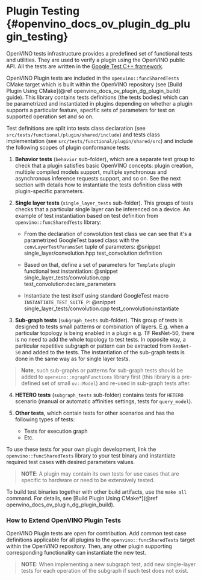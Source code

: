 # Plugin Testing {#openvino_docs_ov_plugin_dg_plugin_testing}

OpenVINO tests infrastructure provides a predefined set of functional tests and utilities. They are used to verify a plugin using the OpenVINO public API.
All the tests are written in the [Google Test C++ framework](https://github.com/google/googletest).

OpenVINO Plugin tests are included in the `openvino::funcSharedTests` CMake target which is built within the OpenVINO repository
(see [Build Plugin Using CMake](@ref openvino_docs_ov_plugin_dg_plugin_build) guide). This library contains tests definitions (the tests bodies) which can be parametrized and instantiated in plugins depending on whether a plugin supports a particular feature, specific sets of parameters for test on supported operation set and so on.

Test definitions are split into tests class declaration (see `src/tests/functional/plugin/shared/include`) and tests class implementation (see `src/tests/functional/plugin/shared/src`) and include the following scopes of plugin conformance tests:

1. **Behavior tests** (`behavior` sub-folder), which are a separate test group to check that a plugin satisfies basic OpenVINO concepts: plugin creation, multiple compiled models support, multiple synchronous and asynchronous inference requests support, and so on. See the next section with details how to instantiate the tests definition class with plugin-specific parameters.

2. **Single layer tests** (`single_layer_tests` sub-folder). This groups of tests checks that a particular single layer can be inferenced on a device. An example of test instantiation based on test definition from `openvino::funcSharedTests` library:

    - From the declaration of convolution test class we can see that it's a parametrized GoogleTest based class with the `convLayerTestParamsSet` tuple of parameters:
    @snippet single_layer/convolution.hpp test_convolution:definition

    - Based on that, define a set of parameters for `Template` plugin functional test instantiation:
    @snippet single_layer_tests/convolution.cpp test_convolution:declare_parameters

    - Instantiate the test itself using standard GoogleTest macro `INSTANTIATE_TEST_SUITE_P`:
    @snippet single_layer_tests/convolution.cpp test_convolution:instantiate

3. **Sub-graph tests** (`subgraph_tests` sub-folder). This group of tests is designed to tests small patterns or combination of layers. E.g. when a particular topology is being enabled in a plugin e.g. TF ResNet-50, there is no need to add the whole topology to test tests. In opposite way, a particular repetitive subgraph or pattern can be extracted from `ResNet-50` and added to the tests. The instantiation of the sub-graph tests is done in the same way as for single layer tests.
> **Note**, such sub-graphs or patterns for sub-graph tests should be added to `openvino::ngraphFunctions` library first (this library is a pre-defined set of small `ov::Model`) and re-used in sub-graph tests after.

4. **HETERO tests** (`subgraph_tests` sub-folder) contains tests for `HETERO` scenario (manual or automatic affinities settings, tests for `query_model`).

5. **Other tests**, which contain tests for other scenarios and has the following types of tests:
    - Tests for execution graph
    - Etc.

To use these tests for your own plugin development, link the `openvino::funcSharedTests` library to your test binary and instantiate required test cases with desired parameters values.

> **NOTE**: A plugin may contain its own tests for use cases that are specific to hardware or need to be extensively tested.

To build test binaries together with other build artifacts, use the `make all` command. For details, see
[Build Plugin Using CMake*](@ref openvino_docs_ov_plugin_dg_plugin_build).

### How to Extend OpenVINO Plugin Tests

OpenVINO Plugin tests are open for contribution.
Add common test case definitions applicable for all plugins to the `openvino::funcSharedTests` target within the OpenVINO repository. Then, any other plugin supporting corresponding functionality can instantiate the new test.

> **NOTE**: When implementing a new subgraph test, add new single-layer tests for each operation of the subgraph if such test does not exist.
